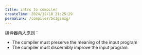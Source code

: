 ```yaml
---
title: intro to compiler
createTime: 2024/12/18 21:25:29
permalink: /compiler/5c3gzmxg/
---
```

编译器两大原则：
- The compiler must preserve the meaning of the input program
- The compiler must discernibly improve the input program.
